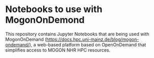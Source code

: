 # Notebooks to use with MogonOnDemond

This repository contains Jupyter Notebooks that are being used with MogonOnDemand (https://docs.hpc.uni-mainz.de/blog/mogon-ondemand/), a web-based platform based on OpenOnDemand that simplifies access to MOGON NHR HPC resources.


